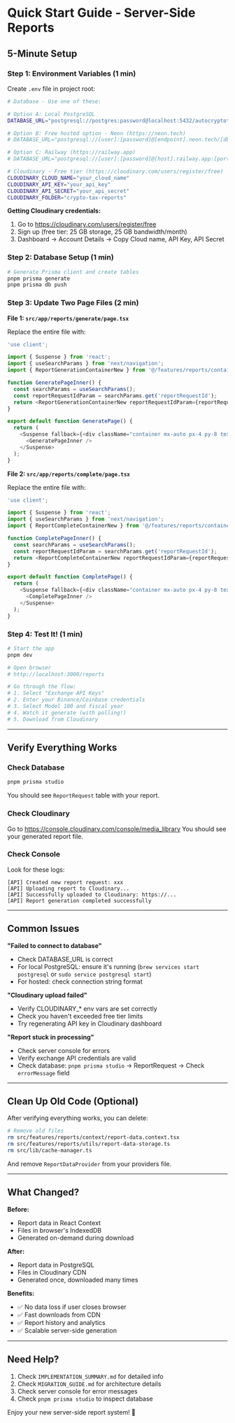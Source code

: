 # Quick Start Guide - Server-Side Reports

## 5-Minute Setup

### Step 1: Environment Variables (1 min)

Create `.env` file in project root:

```bash
# Database - Use one of these:

# Option A: Local PostgreSQL
DATABASE_URL="postgresql://postgres:password@localhost:5432/autocryptotax"

# Option B: Free hosted option - Neon (https://neon.tech)
# DATABASE_URL="postgresql://[user]:[password]@[endpoint].neon.tech/[dbname]?sslmode=require"

# Option C: Railway (https://railway.app)
# DATABASE_URL="postgresql://[user]:[password]@[host].railway.app:[port]/[dbname]"

# Cloudinary - Free tier (https://cloudinary.com/users/register/free)
CLOUDINARY_CLOUD_NAME="your_cloud_name"
CLOUDINARY_API_KEY="your_api_key"
CLOUDINARY_API_SECRET="your_api_secret"
CLOUDINARY_FOLDER="crypto-tax-reports"
```

**Getting Cloudinary credentials:**
1. Go to https://cloudinary.com/users/register/free
2. Sign up (free tier: 25 GB storage, 25 GB bandwidth/month)
3. Dashboard → Account Details → Copy Cloud name, API Key, API Secret

### Step 2: Database Setup (1 min)

```bash
# Generate Prisma client and create tables
pnpm prisma generate
pnpm prisma db push
```

### Step 3: Update Two Page Files (2 min)

**File 1: `src/app/reports/generate/page.tsx`**

Replace the entire file with:

```typescript
'use client';

import { Suspense } from 'react';
import { useSearchParams } from 'next/navigation';
import { ReportGenerationContainerNew } from '@/features/reports/containers/report-generation-new.container';

function GeneratePageInner() {
  const searchParams = useSearchParams();
  const reportRequestIdParam = searchParams.get('reportRequestId');
  return <ReportGenerationContainerNew reportRequestIdParam={reportRequestIdParam} />;
}

export default function GeneratePage() {
  return (
    <Suspense fallback={<div className="container mx-auto px-4 py-8 text-center">Generando...</div>}>
      <GeneratePageInner />
    </Suspense>
  );
}
```

**File 2: `src/app/reports/complete/page.tsx`**

Replace the entire file with:

```typescript
'use client';

import { Suspense } from 'react';
import { useSearchParams } from 'next/navigation';
import { ReportCompleteContainerNew } from '@/features/reports/containers/report-complete-new.container';

function CompletePageInner() {
  const searchParams = useSearchParams();
  const reportRequestIdParam = searchParams.get('reportRequestId');
  return <ReportCompleteContainerNew reportRequestIdParam={reportRequestIdParam} />;
}

export default function CompletePage() {
  return (
    <Suspense fallback={<div className="container mx-auto px-4 py-8 text-center">Cargando...</div>}>
      <CompletePageInner />
    </Suspense>
  );
}
```

### Step 4: Test It! (1 min)

```bash
# Start the app
pnpm dev

# Open browser
# http://localhost:3000/reports

# Go through the flow:
# 1. Select "Exchange API Keys"
# 2. Enter your Binance/Coinbase credentials
# 3. Select Model 100 and fiscal year
# 4. Watch it generate (with polling!)
# 5. Download from Cloudinary
```

---

## Verify Everything Works

### Check Database
```bash
pnpm prisma studio
```
You should see `ReportRequest` table with your report.

### Check Cloudinary
Go to https://console.cloudinary.com/console/media_library
You should see your generated report file.

### Check Console
Look for these logs:
```
[API] Created new report request: xxx
[API] Uploading report to Cloudinary...
[API] Successfully uploaded to Cloudinary: https://...
[API] Report generation completed successfully
```

---

## Common Issues

**"Failed to connect to database"**
- Check DATABASE_URL is correct
- For local PostgreSQL: ensure it's running (`brew services start postgresql` or `sudo service postgresql start`)
- For hosted: check connection string format

**"Cloudinary upload failed"**
- Verify CLOUDINARY_* env vars are set correctly
- Check you haven't exceeded free tier limits
- Try regenerating API key in Cloudinary dashboard

**"Report stuck in processing"**
- Check server console for errors
- Verify exchange API credentials are valid
- Check database: `pnpm prisma studio` → ReportRequest → Check `errorMessage` field

---

## Clean Up Old Code (Optional)

After verifying everything works, you can delete:

```bash
# Remove old files
rm src/features/reports/context/report-data.context.tsx
rm src/features/reports/utils/report-data-storage.ts
rm src/lib/cache-manager.ts
```

And remove `ReportDataProvider` from your providers file.

---

## What Changed?

**Before:**
- Report data in React Context
- Files in browser's IndexedDB
- Generated on-demand during download

**After:**
- Report data in PostgreSQL
- Files in Cloudinary CDN
- Generated once, downloaded many times

**Benefits:**
- ✅ No data loss if user closes browser
- ✅ Fast downloads from CDN
- ✅ Report history and analytics
- ✅ Scalable server-side generation

---

## Need Help?

1. Check `IMPLEMENTATION_SUMMARY.md` for detailed info
2. Check `MIGRATION_GUIDE.md` for architecture details
3. Check server console for error messages
4. Check `pnpm prisma studio` to inspect database

Enjoy your new server-side report system! 🎉


